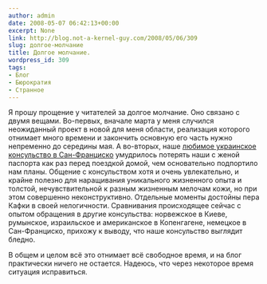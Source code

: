 ```yaml
---
author: admin
date: 2008-05-07 06:42:13+00:00
excerpt: None
link: http://blog.not-a-kernel-guy.com/2008/05/06/309
slug: долгое-молчание
title: Долгое молчание.
wordpress_id: 309
tags:
- Блог
- Бюрократия
- Странное
---
```


Я прошу прощение у читателей за долгое молчание. Оно связано с двумя вещами. Во-первых, вначале марта у меня случился неожиданный проект в новой для меня области, реализация которого отнимает много времени и закончить основную его часть нужно непременно до середины мая. А во-вторых, наше [любимое украинское консульство в Сан-Франциско](http://www.ukrainesf.com/) умудрилось потерять наши с женой паспорта как раз перед поездкой домой, чем основательно подпортило нам планы. Общение с консульством хотя и очень увлекательно, и крайне полезно для наращивания уникального жизненного опыта и толстой, нечувствительной к разным жизненным мелочам кожи, но при этом совершенно неконструктивно. Отдельные моменты достойны пера Кафки в своей нелогичности. Сравнивания происходящее сейчас с опытом обращения в другие консульства: норвежское в Киеве, румынское, израильское и американское в Копенгагене, немецкое в Сан-Франциско, прихожу к выводу, что наше консульство выглядит бледно. 

В общем и целом всё это отнимает всё свободное время, и на блог практически ничего не остается. Надеюсь, что через некоторое время ситуация исправиться. 
